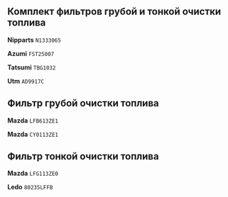 ## Комплект фильтров грубой и тонкой очистки топлива

__Nipparts__ `N1333065`

__Azumi__ `FST25007`

__Tatsumi__ `TBG1032`

__Utm__ `AD9917C`

## Фильтр грубой очистки топлива

__Mazda__ `LFB613ZE1`

__Mazda__ `CY0113ZE1`

## Фильтр тонкой очистки топлива

__Mazda__ `LFG113ZE0`

__Ledo__ `80235LFFB`